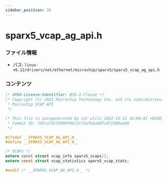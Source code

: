 ```yaml
---
sidebar_position: 31
---
```

# sparx5_vcap_ag_api.h

### ファイル情報

- パス: `linux-v6.12/drivers/net/ethernet/microchip/sparx5/sparx5_vcap_ag_api.h`

### コンテンツ

```h
/* SPDX-License-Identifier: BSD-3-Clause */
/* Copyright (C) 2022 Microchip Technology Inc. and its subsidiaries.
 * Microchip VCAP API
 */

/* This file is autogenerated by cml-utils 2022-10-13 10:04:41 +0200.
 * Commit ID: fd7cafd175899f0672c73afb3a30fc872500ae86
 */

#ifndef __SPARX5_VCAP_AG_API_H__
#define __SPARX5_VCAP_AG_API_H__

/* VCAPs */
extern const struct vcap_info sparx5_vcaps[];
extern const struct vcap_statistics sparx5_vcap_stats;

#endif /* __SPARX5_VCAP_AG_API_H__ */


```
